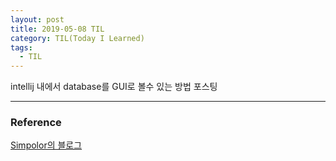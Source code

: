 ```yaml
---
layout: post
title: 2019-05-08 TIL
category: TIL(Today I Learned)
tags:
  - TIL
---
```














intellij 내에서 database를 GUI로 볼수 있는 방법 포스팅



---

### Reference

[Simpolor의 블로그](http://blog.naver.com/PostView.nhn?blogId=simpolor&logNo=220971580772)